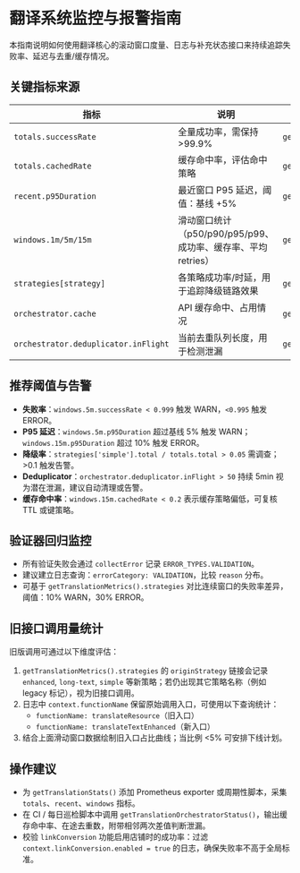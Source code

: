 # 翻译系统监控与报警指南

本指南说明如何使用翻译核心的滚动窗口度量、日志与补充状态接口来持续追踪失败率、延迟与去重/缓存情况。

## 关键指标来源

| 指标 | 说明 | 获取方式 |
| --- | --- | --- |
| `totals.successRate` | 全量成功率，需保持 >99.9% | `getTranslationMetrics()` |
| `totals.cachedRate` | 缓存命中率，评估命中策略 | `getTranslationMetrics()` |
| `recent.p95Duration` | 最近窗口 P95 延迟，阈值：基线 +5% | `getTranslationMetrics()` |
| `windows.1m/5m/15m` | 滑动窗口统计（p50/p90/p95/p99、成功率、缓存率、平均 retries） | `getTranslationMetrics().windows` |
| `strategies[strategy]` | 各策略成功率/时延，用于追踪降级链路效果 | `getTranslationMetrics().strategies` |
| `orchestrator.cache` | API 缓存命中、占用情况 | `getTranslationOrchestratorStatus()` |
| `orchestrator.deduplicator.inFlight` | 当前去重队列长度，用于检测泄漏 | `getTranslationOrchestratorStatus()` |

## 推荐阈值与告警

- **失败率**：`windows.5m.successRate < 0.999` 触发 WARN，`<0.995` 触发 ERROR。
- **P95 延迟**：`windows.5m.p95Duration` 超过基线 5% 触发 WARN；`windows.15m.p95Duration` 超过 10% 触发 ERROR。
- **降级率**：`strategies['simple'].total / totals.total > 0.05` 需调查；>0.1 触发告警。
- **Deduplicator**：`orchestrator.deduplicator.inFlight > 50` 持续 5min 视为潜在泄漏，建议自动清理或告警。
- **缓存命中率**：`windows.15m.cachedRate < 0.2` 表示缓存策略偏低，可复核 TTL 或键策略。

## 验证器回归监控

- 所有验证失败会通过 `collectError` 记录 `ERROR_TYPES.VALIDATION`。
- 建议建立日志查询：`errorCategory: VALIDATION`，比较 `reason` 分布。
- 可基于 `getTranslationMetrics().strategies` 对比连续窗口的失败率差异，阈值：10% WARN，30% ERROR。

## 旧接口调用量统计

旧版调用可通过以下维度评估：

1. `getTranslationMetrics().strategies` 的 `originStrategy` 链接会记录 `enhanced`, `long-text`, `simple` 等新策略；若仍出现其它策略名称（例如 legacy 标记），视为旧接口调用。
2. 日志中 `context.functionName` 保留原始调用入口，可使用以下查询统计：
   - `functionName: translateResource`（旧入口）
   - `functionName: translateTextEnhanced`（新入口）
3. 结合上面滑动窗口数据绘制旧入口占比曲线；当比例 <5% 可安排下线计划。

## 操作建议

- 为 `getTranslationStats()` 添加 Prometheus exporter 或周期性脚本，采集 `totals`、`recent`、`windows` 指标。
- 在 CI / 每日巡检脚本中调用 `getTranslationOrchestratorStatus()`，输出缓存命中率、在途去重数，附带相邻两次差值判断泄漏。
- 校验 `linkConversion` 功能启用店铺时的成功率：过滤 `context.linkConversion.enabled = true` 的日志，确保失败率不高于全局标准。
